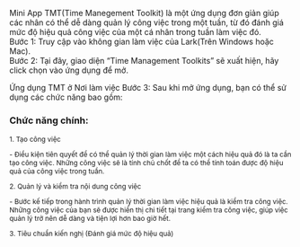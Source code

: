 Mini App TMT(Time Manegement Toolkit) là một ứng dụng đơn giản giúp các nhân có thể dễ dàng quản lý công việc trong một tuần, từ đó đánh giá mức độ hiệu quả công việc của một cá nhân trong tuần làm việc đó.<br>
Bước 1: Truy cập vào không gian làm việc của Lark(Trên Windows hoặc Mac).<br>
Bước 2: Tại đây, giao diện “Time Management Toolkits” sẽ xuất hiện, hãy click chọn vào ứng dụng để mở. <br>

Ứng dụng TMT ở Nơi làm việc
Bước 3: Sau khi mở ứng dụng, bạn có thể sử dụng các chức năng bao gồm:

### Chức năng chính:
<p style="font-size:12px">1. Tạo công việc</p>
<p style="font-size:12px">  - Điều kiện tiên quyết để có thể quản lý thời gian làm việc một cách hiệu quả đó là ta cần tạo công việc. Những công việc sẽ là tính chủ chốt để ta có thể tính toán được độ hiệu quả của công việc trong tuần.</p>
<p style="font-size:12px">2. Quản lý và kiểm tra nội dung công việc</p>
<p style="font-size:12px">- Bước kế tiếp trong hành trình quản lý thời gian làm việc hiệu quả là kiểm tra công việc. Những công việc của bạn sẽ được hiển thị chi tiết tại trang kiểm tra công việc, giúp việc quản lý trở nên dễ dàng và tiện lợi hơn bao giờ hết.
</p>
<p style="font-size:12px;">3.  Tiêu chuẩn kiến nghị (Đánh giá mức độ hiệu quả)</p>


